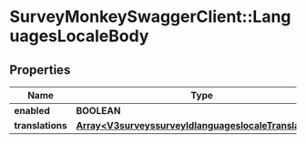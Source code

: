 # SurveyMonkeySwaggerClient::LanguagesLocaleBody

## Properties
Name | Type | Description | Notes
------------ | ------------- | ------------- | -------------
**enabled** | **BOOLEAN** |  | [optional] 
**translations** | [**Array&lt;V3surveyssurveyIdlanguageslocaleTranslations&gt;**](V3surveyssurveyIdlanguageslocaleTranslations.md) |  | [optional] 

